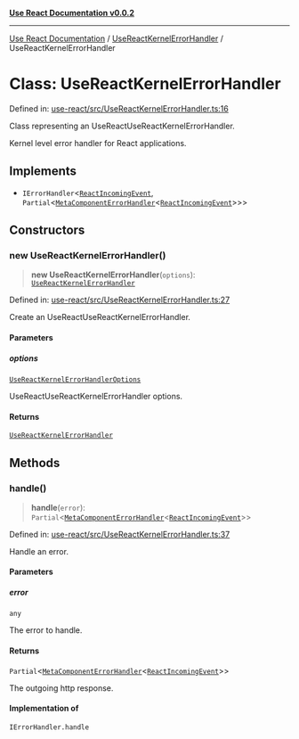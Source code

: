 [**Use React Documentation v0.0.2**](../../README.md)

***

[Use React Documentation](../../modules.md) / [UseReactKernelErrorHandler](../README.md) / UseReactKernelErrorHandler

# Class: UseReactKernelErrorHandler

Defined in: [use-react/src/UseReactKernelErrorHandler.ts:16](https://github.com/stonemjs/use-react/blob/4786d31a3beb1c9f15eb30e2c9c2b12c786b755a/src/UseReactKernelErrorHandler.ts#L16)

Class representing an UseReactUseReactKernelErrorHandler.

Kernel level error handler for React applications.

## Implements

- `IErrorHandler`\<[`ReactIncomingEvent`](../../declarations/type-aliases/ReactIncomingEvent.md), `Partial`\<[`MetaComponentErrorHandler`](../../declarations/interfaces/MetaComponentErrorHandler.md)\<[`ReactIncomingEvent`](../../declarations/type-aliases/ReactIncomingEvent.md)\>\>\>

## Constructors

### new UseReactKernelErrorHandler()

> **new UseReactKernelErrorHandler**(`options`): [`UseReactKernelErrorHandler`](UseReactKernelErrorHandler.md)

Defined in: [use-react/src/UseReactKernelErrorHandler.ts:27](https://github.com/stonemjs/use-react/blob/4786d31a3beb1c9f15eb30e2c9c2b12c786b755a/src/UseReactKernelErrorHandler.ts#L27)

Create an UseReactUseReactKernelErrorHandler.

#### Parameters

##### options

[`UseReactKernelErrorHandlerOptions`](../interfaces/UseReactKernelErrorHandlerOptions.md)

UseReactUseReactKernelErrorHandler options.

#### Returns

[`UseReactKernelErrorHandler`](UseReactKernelErrorHandler.md)

## Methods

### handle()

> **handle**(`error`): `Partial`\<[`MetaComponentErrorHandler`](../../declarations/interfaces/MetaComponentErrorHandler.md)\<[`ReactIncomingEvent`](../../declarations/type-aliases/ReactIncomingEvent.md)\>\>

Defined in: [use-react/src/UseReactKernelErrorHandler.ts:37](https://github.com/stonemjs/use-react/blob/4786d31a3beb1c9f15eb30e2c9c2b12c786b755a/src/UseReactKernelErrorHandler.ts#L37)

Handle an error.

#### Parameters

##### error

`any`

The error to handle.

#### Returns

`Partial`\<[`MetaComponentErrorHandler`](../../declarations/interfaces/MetaComponentErrorHandler.md)\<[`ReactIncomingEvent`](../../declarations/type-aliases/ReactIncomingEvent.md)\>\>

The outgoing http response.

#### Implementation of

`IErrorHandler.handle`
